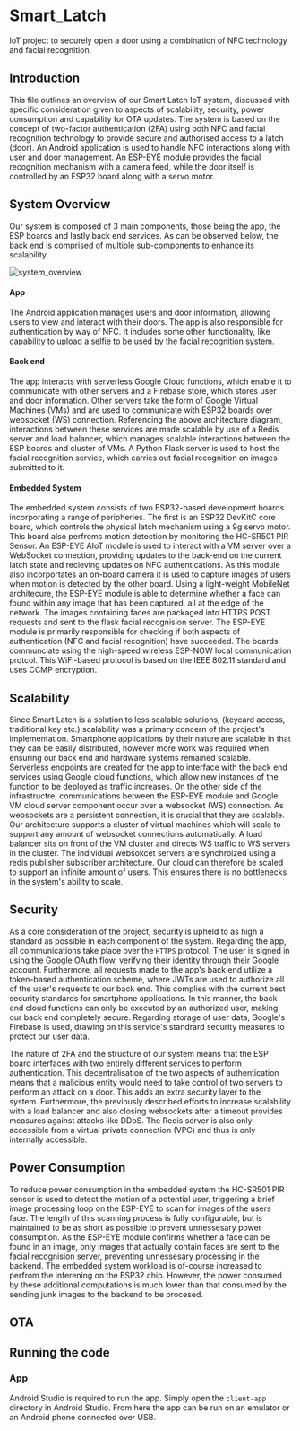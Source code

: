 # Smart_Latch
IoT project to securely open a door using a combination of NFC technology and facial recognition.

## Introduction
This file outlines an overview of our Smart Latch IoT system, discussed with specific consideration given to aspects of scalability, security, power consumption and capability for OTA updates. The system is based on the concept of two-factor authentication (2FA) using both NFC and facial recognition technology to provide secure and authorised access to a latch (door). An Android application is used to handle NFC interactions along with user and door management. An ESP-EYE module provides the facial recognition mechanism with a camera feed, while the door itself is controlled by an ESP32 board along with a servo motor.  

## System Overview 
Our system is composed of 3 main components, those being the app, the ESP boards and lastly back end services. As can be observed below, the back end is comprised of multiple sub-components to enhance its scalability. 

![system_overview](https://user-images.githubusercontent.com/44208016/114194625-9bc46800-9947-11eb-9138-f8816b9a61e4.png)

#### App
The Android application manages users and door information, allowing users to view and interact with their doors. The app is also responsible for authentication by way of NFC. It includes some other functionality, like capability to upload a selfie to be used by the facial recognition system. 

#### Back end
The app interacts with serverless Google Cloud functions, which enable it to communicate with other servers and a Firebase store, which stores user and door information. Other servers take the form of Google Virtual Machines (VMs) and are used to communicate with ESP32 boards over websocket (WS) connection. Referencing the above architecture diagram, interactions between these services are made scalable by use of a Redis server and load balancer, which manages scalable interactions between the ESP boards and cluster of VMs. A Python Flask server is used to host the facial recognition service, which carries out facial recognition on images submitted to it. 

#### Embedded System
The embedded system consists of two ESP32-based development boards incorporating a range of peripheries. The first is an ESP32 DevKitC core board, which controls the physical latch mechanism using a 9g servo motor. This board also perfroms motion detection by monitoring the HC-SR501 PIR Sensor. An ESP-EYE AIoT module is used to interact with a VM server over a WebSocket connection, providing updates to the back-end on the current latch state and recieving updates on NFC authentications. As this module also incorportates an on-board camera it is used to capture images of users when motion is detected by the other board. Using a light-weight MobileNet architecure, the ESP-EYE module is able to determine whether a face can found within any image that has been captured, all at the edge of the network. The images containing faces are packaged into HTTPS POST requests and sent to the flask facial recognision server. The ESP-EYE module is primarily responsible for checking if both aspects of authentication (NFC and facial recognition) have succeeded. The boards communciate using the high-speed wireless ESP-NOW local communication protcol. This WiFi-based protocol is based on the IEEE 802.11 standard and uses CCMP encryption.

## Scalability  
Since Smart Latch is a solution to less scalable solutions, (keycard access, traditional key etc.) scalability was a primary concern of the project's implementation. Smartphone applications by their nature are scalable in that they can be easily distributed, however more work was required when ensuring our back end and hardware systems remained scalable. Serverless endpoints are created for the app to interface with the back end services using Google cloud functions, which allow new instances of the function to be deployed as traffic increases. On the other side of the infrastructre, communications between the ESP-EYE module and Google VM cloud server component occur over a websocket (WS) connection. As websockets are a persistent connection, it is crucial that they are scalable. Our architecture supports a cluster of virtual machines which will scale to support any amount of websocket connections automatically. A load balancer sits on front of the VM cluster and directs WS traffic to WS servers in the cluster. The individual websokcet servers are synchroized using a redis publisher subscriber architecture. Our cloud can therefore be scaled to support an infinite amount of users. This ensures there is no bottlenecks in the system's ability to scale.

## Security  
As a core consideration of the project, security is upheld to as high a standard as possible in each component of the system. Regarding the app, all communications take place over the `HTTPS` protocol. The user is signed in using the Google OAuth flow, verifying their identity through their Google account. Furthermore, all requests made to the app's back end utilize a token-based authentication scheme, where JWTs are used to authorize all of the user's requests to our back end. This complies with the current best security standards for smartphone applications. In this manner, the back end cloud functions can only be executed by an authorized user, making our back end completely secure. Regarding storage of user data, Google's Firebase is used, drawing on this service's standrard security measures to protect our user data. 

The nature of 2FA and the structure of our system means that the ESP board interfaces with two entirely different services to perform authentication. This decentralisation of the two aspects of authentication means that a malicious entity would need to take control of two servers to perform an attack on a door. This adds an extra security layer to the system. Furthermore, the previously described efforts to increase scalability with a load balancer and also closing websockets after a timeout provides measures against attacks like DDoS. The Redis server is also only accessible from a virtual private connection (VPC) and thus is only internally accessible. 

## Power Consumption
To reduce power consumption in the embedded system the HC-SR501 PIR sensor is used to detect the motion of a potential user, triggering a brief image processing loop on the ESP-EYE to scan for images of the users face. The length of this scanning process is fully configurable, but is maintained to be as short as possible to prevent unnessesary power consumption. As the ESP-EYE module confirms whether a face can be found in an image, only images that actually contain faces are sent to the facial recognision server, preventing unnessesary processing in the backend. The embedded system workload is of-course increased to perfrom the inferening on the ESP32 chip. However, the power consumed by these additional computations is much lower than that consumed by the sending junk images to the backend to be procesed.

## OTA 

## Running the code 
### App
Android Studio is required to run the app. Simply open the `client-app` directory in Android Studio. From here the app can be run on an emulator or an Android phone connected over USB. 

